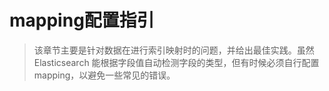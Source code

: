 # mapping配置指引
> 该章节主要是针对数据在进行索引映射时的问题，并给出最佳实践。虽然Elasticsearch 能根据字段值自动检测字段的类型，但有时候必须自行配置mapping，以避免一些常见的错误。
